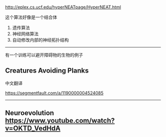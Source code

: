 http://eplex.cs.ucf.edu/hyperNEATpage/HyperNEAT.html

这个算法好像是一个结合体

1. 遗传算法
2. 神经网络算法
3. 自动修改内部的神经拓扑结构

---

有一个训练可以避开障碍物的生物的例子

Creatures Avoiding Planks
---

中文翻译

https://segmentfault.com/a/1190000004524085

---

Neuroevolution 
https://www.youtube.com/watch?v=OKTD_VedHdA
---

